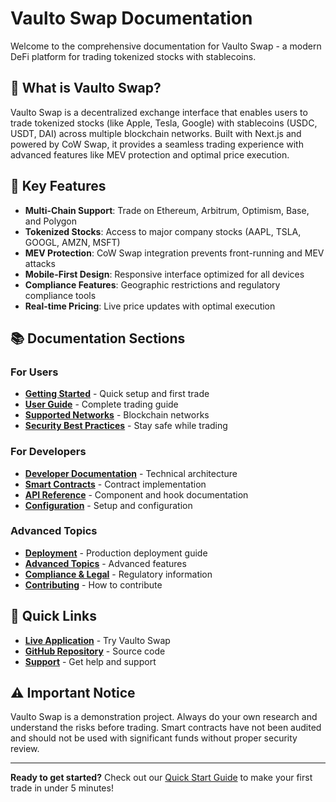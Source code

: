 # Vaulto Swap Documentation

Welcome to the comprehensive documentation for Vaulto Swap - a modern DeFi platform for trading tokenized stocks with stablecoins.

## 🎯 What is Vaulto Swap?

Vaulto Swap is a decentralized exchange interface that enables users to trade tokenized stocks (like Apple, Tesla, Google) with stablecoins (USDC, USDT, DAI) across multiple blockchain networks. Built with Next.js and powered by CoW Swap, it provides a seamless trading experience with advanced features like MEV protection and optimal price execution.

## 🚀 Key Features

- **Multi-Chain Support**: Trade on Ethereum, Arbitrum, Optimism, Base, and Polygon
- **Tokenized Stocks**: Access to major company stocks (AAPL, TSLA, GOOGL, AMZN, MSFT)
- **MEV Protection**: CoW Swap integration prevents front-running and MEV attacks
- **Mobile-First Design**: Responsive interface optimized for all devices
- **Compliance Features**: Geographic restrictions and regulatory compliance tools
- **Real-time Pricing**: Live price updates with optimal execution

## 📚 Documentation Sections

### For Users
- **[Getting Started](getting-started/introduction.md)** - Quick setup and first trade
- **[User Guide](user-guide/connecting-wallet.md)** - Complete trading guide
- **[Supported Networks](user-guide/supported-networks.md)** - Blockchain networks
- **[Security Best Practices](user-guide/security-best-practices.md)** - Stay safe while trading

### For Developers
- **[Developer Documentation](developer/architecture-overview.md)** - Technical architecture
- **[Smart Contracts](smart-contracts/swap-pool.md)** - Contract implementation
- **[API Reference](api-reference/components.md)** - Component and hook documentation
- **[Configuration](configuration/environment-variables.md)** - Setup and configuration

### Advanced Topics
- **[Deployment](deployment/production-deployment.md)** - Production deployment guide
- **[Advanced Topics](advanced/geofence-implementation.md)** - Advanced features
- **[Compliance & Legal](compliance/geographic-restrictions.md)** - Regulatory information
- **[Contributing](contributing/development-setup.md)** - How to contribute

## 🔗 Quick Links

- **[Live Application](https://swap.vaulto.ai)** - Try Vaulto Swap
- **[GitHub Repository](https://github.com/vaulto-ai/vaulto-swap)** - Source code
- **[Support](resources/support.md)** - Get help and support

## ⚠️ Important Notice

Vaulto Swap is a demonstration project. Always do your own research and understand the risks before trading. Smart contracts have not been audited and should not be used with significant funds without proper security review.

---

**Ready to get started?** Check out our [Quick Start Guide](getting-started/quick-start-guide.md) to make your first trade in under 5 minutes!
